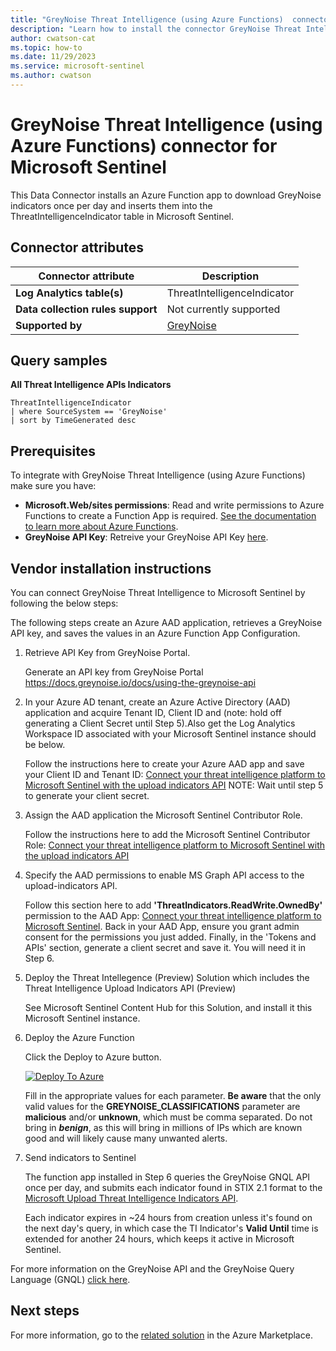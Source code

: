 ```yaml
---
title: "GreyNoise Threat Intelligence (using Azure Functions)  connector for Microsoft Sentinel"
description: "Learn how to install the connector GreyNoise Threat Intelligence (using Azure Functions) to connect your data source to Microsoft Sentinel."
author: cwatson-cat
ms.topic: how-to
ms.date: 11/29/2023
ms.service: microsoft-sentinel
ms.author: cwatson
---
```


# GreyNoise Threat Intelligence (using Azure Functions) connector for Microsoft Sentinel

This Data Connector installs an Azure Function app to download GreyNoise indicators once per day and inserts them into the ThreatIntelligenceIndicator table in Microsoft Sentinel.

## Connector attributes

| Connector attribute | Description |
| --- | --- |
| **Log Analytics table(s)** | ThreatIntelligenceIndicator<br/> |
| **Data collection rules support** | Not currently supported |
| **Supported by** | [GreyNoise](https://www.greynoise.io/contact/general) |

## Query samples

**All Threat Intelligence APIs Indicators**
   ```kusto
ThreatIntelligenceIndicator 
   | where SourceSystem == 'GreyNoise'
   | sort by TimeGenerated desc
   ```



## Prerequisites

To integrate with GreyNoise Threat Intelligence (using Azure Functions) make sure you have: 

- **Microsoft.Web/sites permissions**: Read and write permissions to Azure Functions to create a Function App is required. [See the documentation to learn more about Azure Functions](/azure/azure-functions/).
- **GreyNoise API Key**: Retreive your GreyNoise API Key [here](https://viz.greynoise.io/account/api-key).


## Vendor installation instructions

You can connect GreyNoise Threat Intelligence to Microsoft Sentinel by following the below steps: 

The following steps create an Azure AAD application, retrieves a GreyNoise API key, and saves the values in an Azure Function App Configuration.

1. Retrieve API Key from GreyNoise Portal.

   Generate an API key from GreyNoise Portal https://docs.greynoise.io/docs/using-the-greynoise-api

2. In your Azure AD tenant, create an Azure Active Directory (AAD) application and acquire Tenant ID, Client ID and (note: hold off generating a Client Secret until Step 5).Also get the Log Analytics Workspace ID associated with your Microsoft Sentinel instance should be below.

   Follow the instructions here to create your Azure AAD app and save your Client ID and Tenant ID: [Connect your threat intelligence platform to Microsoft Sentinel with the upload indicators API](/azure/sentinel/connect-threat-intelligence-upload-api#instructions)
   NOTE: Wait until step 5 to generate your client secret.


3. Assign the AAD application the Microsoft Sentinel Contributor Role.

   Follow the instructions here to add the Microsoft Sentinel Contributor Role: [Connect your threat intelligence platform to Microsoft Sentinel with the upload indicators API](/azure/sentinel/connect-threat-intelligence-upload-api#assign-a-role-to-the-application)

4. Specify the AAD permissions to enable MS Graph API access to the upload-indicators API.

   Follow this section here to add **'ThreatIndicators.ReadWrite.OwnedBy'** permission to the AAD App: [Connect your threat intelligence platform to Microsoft Sentinel](/azure/sentinel/connect-threat-intelligence-tip#specify-the-permissions-required-by-the-application). 
   Back in your AAD App, ensure you grant admin consent for the permissions you just added. 
   Finally, in the 'Tokens and APIs' section, generate a client secret and save it. You will need it in Step 6. 

5. Deploy the Threat Intellegence (Preview) Solution which includes the Threat Intelligence Upload Indicators API (Preview)

   See Microsoft Sentinel Content Hub for this Solution, and install it this Microsoft Sentinel instance.

6. Deploy the Azure Function

   Click the Deploy to Azure button.

   [![Deploy To Azure](https://aka.ms/deploytoazurebutton)](https://aka.ms/sentinel-GreyNoise-azuredeploy)

   Fill in the appropriate values for each parameter. **Be aware** that the only valid values for the **GREYNOISE_CLASSIFICATIONS** parameter are **malicious** and/or **unknown**, which must be comma separated. Do not bring in **<i>benign</i>**, as this will bring in millions of IPs which are known good and will likely cause many unwanted alerts.

7. Send indicators to Sentinel

   The function app installed in Step 6 queries the GreyNoise GNQL API once per day, and submits each indicator found in STIX 2.1 format to the [Microsoft Upload Threat Intelligence Indicators API](/azure/sentinel/upload-indicators-api).

   Each indicator expires in ~24 hours from creation unless it's found on the next day's query, in which case the TI Indicator's **Valid Until** time is extended for another 24 hours, which keeps it active in Microsoft Sentinel.  

 For more information on the GreyNoise API and the GreyNoise Query Language (GNQL) [click here](https://developer.greynoise.io/docs/using-the-greynoise-api).



## Next steps

For more information, go to the [related solution](https://azuremarketplace.microsoft.com/en-us/marketplace/apps/greynoiseintelligenceinc1681236078693.microsoft-sentinel-byol-greynoise?tab=Overview) in the Azure Marketplace.
